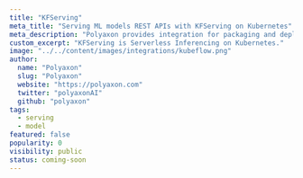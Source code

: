 ```yaml
---
title: "KFServing"
meta_title: "Serving ML models REST APIs with KFServing on Kubernetes"
meta_description: "Polyaxon provides integration for packaging and deploying models on KFServing."
custom_excerpt: "KFServing is Serverless Inferencing on Kubernetes."
image: "../../content/images/integrations/kubeflow.png"
author:
  name: "Polyaxon"
  slug: "Polyaxon"
  website: "https://polyaxon.com"
  twitter: "polyaxonAI"
  github: "polyaxon"
tags:
  - serving
  - model
featured: false
popularity: 0
visibility: public
status: coming-soon
---
```

